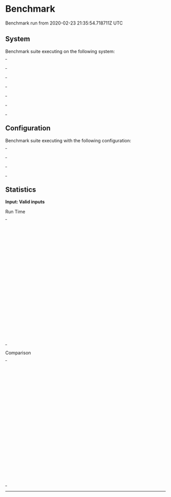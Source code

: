 # Benchmark

Benchmark run from 2020-02-23 21:35:54.718711Z UTC

## System

Benchmark suite executing on the following system:

<table style="width: 1%">
  <tr>
    <th style="width: 1%; white-space: nowrap">Operating System</th>
    <td>macOS</td>
  </tr><tr>
    <th style="white-space: nowrap">CPU Information</th>
    <td style="white-space: nowrap">Intel(R) Core(TM) i9-9880H CPU @ 2.30GHz</td>
  </tr><tr>
    <th style="white-space: nowrap">Number of Available Cores</th>
    <td style="white-space: nowrap">16</td>
  </tr><tr>
    <th style="white-space: nowrap">Available Memory</th>
    <td style="white-space: nowrap">32 GB</td>
  </tr><tr>
    <th style="white-space: nowrap">Elixir Version</th>
    <td style="white-space: nowrap">1.7.4</td>
  </tr><tr>
    <th style="white-space: nowrap">Erlang Version</th>
    <td style="white-space: nowrap">22.0</td>
  </tr>
</table>

## Configuration

Benchmark suite executing with the following configuration:

<table style="width: 1%">
  <tr>
    <th style="width: 1%">:time</th>
    <td style="white-space: nowrap">4 s</td>
  </tr><tr>
    <th>:parallel</th>
    <td style="white-space: nowrap">1</td>
  </tr><tr>
    <th>:warmup</th>
    <td style="white-space: nowrap">2 s</td>
  </tr>
</table>

## Statistics




__Input: Valid inputs__

Run Time
<table style="width: 1%">
  <tr>
    <th>Name</th>
    <th style="text-align: right">IPS</th>
    <th style="text-align: right">Average</th>
    <th style="text-align: right">Devitation</th>
    <th style="text-align: right">Median</th>
    <th style="text-align: right">99th&nbsp;%</th>
  </tr>
  <tr>
    <td style="white-space: nowrap">Navigate (H)</td>
    <td style="white-space: nowrap; text-align: right">65.18</td>
    <td style="white-space: nowrap; text-align: right">15.34 ms</td>
    <td style="white-space: nowrap; text-align: right">±48.37%</td>
    <td style="white-space: nowrap; text-align: right">14.56 ms</td>
    <td style="white-space: nowrap; text-align: right">30.62 ms</td>
  </tr>
  <tr>
    <td style="white-space: nowrap">Navigate (W)</td>
    <td style="white-space: nowrap; text-align: right">58.55</td>
    <td style="white-space: nowrap; text-align: right">17.08 ms</td>
    <td style="white-space: nowrap; text-align: right">±36.72%</td>
    <td style="white-space: nowrap; text-align: right">16.43 ms</td>
    <td style="white-space: nowrap; text-align: right">42.24 ms</td>
  </tr>
  <tr>
    <td style="white-space: nowrap">Find elem (H)</td>
    <td style="white-space: nowrap; text-align: right">52.72</td>
    <td style="white-space: nowrap; text-align: right">18.97 ms</td>
    <td style="white-space: nowrap; text-align: right">±15.09%</td>
    <td style="white-space: nowrap; text-align: right">18.47 ms</td>
    <td style="white-space: nowrap; text-align: right">35.46 ms</td>
  </tr>
  <tr>
    <td style="white-space: nowrap">Select option (H)</td>
    <td style="white-space: nowrap; text-align: right">51.95</td>
    <td style="white-space: nowrap; text-align: right">19.25 ms</td>
    <td style="white-space: nowrap; text-align: right">±16.85%</td>
    <td style="white-space: nowrap; text-align: right">18.69 ms</td>
    <td style="white-space: nowrap; text-align: right">39.12 ms</td>
  </tr>
  <tr>
    <td style="white-space: nowrap">Elem displayed (H)</td>
    <td style="white-space: nowrap; text-align: right">38.99</td>
    <td style="white-space: nowrap; text-align: right">25.65 ms</td>
    <td style="white-space: nowrap; text-align: right">±12.66%</td>
    <td style="white-space: nowrap; text-align: right">24.98 ms</td>
    <td style="white-space: nowrap; text-align: right">46.68 ms</td>
  </tr>
  <tr>
    <td style="white-space: nowrap">Visible text (H)</td>
    <td style="white-space: nowrap; text-align: right">35.99</td>
    <td style="white-space: nowrap; text-align: right">27.79 ms</td>
    <td style="white-space: nowrap; text-align: right">±14.49%</td>
    <td style="white-space: nowrap; text-align: right">26.98 ms</td>
    <td style="white-space: nowrap; text-align: right">58.04 ms</td>
  </tr>
  <tr>
    <td style="white-space: nowrap">Elem display (W)</td>
    <td style="white-space: nowrap; text-align: right">34.25</td>
    <td style="white-space: nowrap; text-align: right">29.20 ms</td>
    <td style="white-space: nowrap; text-align: right">±18.61%</td>
    <td style="white-space: nowrap; text-align: right">28.43 ms</td>
    <td style="white-space: nowrap; text-align: right">74.22 ms</td>
  </tr>
  <tr>
    <td style="white-space: nowrap">Find elem (W)</td>
    <td style="white-space: nowrap; text-align: right">33.82</td>
    <td style="white-space: nowrap; text-align: right">29.57 ms</td>
    <td style="white-space: nowrap; text-align: right">±14.41%</td>
    <td style="white-space: nowrap; text-align: right">28.82 ms</td>
    <td style="white-space: nowrap; text-align: right">62.67 ms</td>
  </tr>
  <tr>
    <td style="white-space: nowrap">Visible text (W)</td>
    <td style="white-space: nowrap; text-align: right">26.21</td>
    <td style="white-space: nowrap; text-align: right">38.16 ms</td>
    <td style="white-space: nowrap; text-align: right">±9.64%</td>
    <td style="white-space: nowrap; text-align: right">37.51 ms</td>
    <td style="white-space: nowrap; text-align: right">63.74 ms</td>
  </tr>
  <tr>
    <td style="white-space: nowrap">Button click (H)</td>
    <td style="white-space: nowrap; text-align: right">18.47</td>
    <td style="white-space: nowrap; text-align: right">54.13 ms</td>
    <td style="white-space: nowrap; text-align: right">±16.99%</td>
    <td style="white-space: nowrap; text-align: right">51.27 ms</td>
    <td style="white-space: nowrap; text-align: right">109.15 ms</td>
  </tr>
  <tr>
    <td style="white-space: nowrap">Fill-in element (H)</td>
    <td style="white-space: nowrap; text-align: right">14.06</td>
    <td style="white-space: nowrap; text-align: right">71.13 ms</td>
    <td style="white-space: nowrap; text-align: right">±6.08%</td>
    <td style="white-space: nowrap; text-align: right">70.32 ms</td>
    <td style="white-space: nowrap; text-align: right">93.55 ms</td>
  </tr>
  <tr>
    <td style="white-space: nowrap">Fill-in element (W)</td>
    <td style="white-space: nowrap; text-align: right">13.86</td>
    <td style="white-space: nowrap; text-align: right">72.13 ms</td>
    <td style="white-space: nowrap; text-align: right">±4.96%</td>
    <td style="white-space: nowrap; text-align: right">71.61 ms</td>
    <td style="white-space: nowrap; text-align: right">89.66 ms</td>
  </tr>
  <tr>
    <td style="white-space: nowrap">Button click (W)</td>
    <td style="white-space: nowrap; text-align: right">13.25</td>
    <td style="white-space: nowrap; text-align: right">75.47 ms</td>
    <td style="white-space: nowrap; text-align: right">±15.81%</td>
    <td style="white-space: nowrap; text-align: right">75.87 ms</td>
    <td style="white-space: nowrap; text-align: right">109.62 ms</td>
  </tr>
  <tr>
    <td style="white-space: nowrap">Select option (W)</td>
    <td style="white-space: nowrap; text-align: right">8.32</td>
    <td style="white-space: nowrap; text-align: right">120.23 ms</td>
    <td style="white-space: nowrap; text-align: right">±9.27%</td>
    <td style="white-space: nowrap; text-align: right">118.01 ms</td>
    <td style="white-space: nowrap; text-align: right">177.12 ms</td>
  </tr>
</table>

Comparison
<table style="width: 1%">
  <tr>
    <th>Name</th>
    <th style="text-align: right">IPS</th>
    <th style="text-align: right">Slower</th>
  <tr>
    <td style="white-space: nowrap">Navigate (H)</td>
    <td style="white-space: nowrap;text-align: right">65.18</td>
    <td>&nbsp;</td>
  </tr>
  <tr>
    <td style="white-space: nowrap">Navigate (W)</td>
    <td style="white-space: nowrap; text-align: right">58.55</td>
    <td style="white-space: nowrap; text-align: right">1.11x</td>
  </tr>
  <tr>
    <td style="white-space: nowrap">Find elem (H)</td>
    <td style="white-space: nowrap; text-align: right">52.72</td>
    <td style="white-space: nowrap; text-align: right">1.24x</td>
  </tr>
  <tr>
    <td style="white-space: nowrap">Select option (H)</td>
    <td style="white-space: nowrap; text-align: right">51.95</td>
    <td style="white-space: nowrap; text-align: right">1.25x</td>
  </tr>
  <tr>
    <td style="white-space: nowrap">Elem displayed (H)</td>
    <td style="white-space: nowrap; text-align: right">38.99</td>
    <td style="white-space: nowrap; text-align: right">1.67x</td>
  </tr>
  <tr>
    <td style="white-space: nowrap">Visible text (H)</td>
    <td style="white-space: nowrap; text-align: right">35.99</td>
    <td style="white-space: nowrap; text-align: right">1.81x</td>
  </tr>
  <tr>
    <td style="white-space: nowrap">Elem display (W)</td>
    <td style="white-space: nowrap; text-align: right">34.25</td>
    <td style="white-space: nowrap; text-align: right">1.9x</td>
  </tr>
  <tr>
    <td style="white-space: nowrap">Find elem (W)</td>
    <td style="white-space: nowrap; text-align: right">33.82</td>
    <td style="white-space: nowrap; text-align: right">1.93x</td>
  </tr>
  <tr>
    <td style="white-space: nowrap">Visible text (W)</td>
    <td style="white-space: nowrap; text-align: right">26.21</td>
    <td style="white-space: nowrap; text-align: right">2.49x</td>
  </tr>
  <tr>
    <td style="white-space: nowrap">Button click (H)</td>
    <td style="white-space: nowrap; text-align: right">18.47</td>
    <td style="white-space: nowrap; text-align: right">3.53x</td>
  </tr>
  <tr>
    <td style="white-space: nowrap">Fill-in element (H)</td>
    <td style="white-space: nowrap; text-align: right">14.06</td>
    <td style="white-space: nowrap; text-align: right">4.64x</td>
  </tr>
  <tr>
    <td style="white-space: nowrap">Fill-in element (W)</td>
    <td style="white-space: nowrap; text-align: right">13.86</td>
    <td style="white-space: nowrap; text-align: right">4.7x</td>
  </tr>
  <tr>
    <td style="white-space: nowrap">Button click (W)</td>
    <td style="white-space: nowrap; text-align: right">13.25</td>
    <td style="white-space: nowrap; text-align: right">4.92x</td>
  </tr>
  <tr>
    <td style="white-space: nowrap">Select option (W)</td>
    <td style="white-space: nowrap; text-align: right">8.32</td>
    <td style="white-space: nowrap; text-align: right">7.84x</td>
  </tr>
</table>


<hr/>

